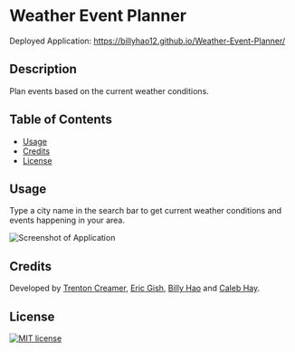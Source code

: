 # Weather Event Planner

Deployed Application: https://billyhao12.github.io/Weather-Event-Planner/

## Description

Plan events based on the current weather conditions.

## Table of Contents

* [Usage](#usage)
* [Credits](#credits)
* [License](#license)

## Usage

Type a city name in the search bar to get current weather conditions and events happening in your area.

![Screenshot of Application](Weather-Event-Planner-screenshot.png)

## Credits

Developed by [Trenton Creamer](https://github.com/trcream), [Eric Gish](https://github.com/EricG442), [Billy Hao](https://github.com/billyhao12) and [Caleb Hay](https://github.com/ICVRXS).

## License

[![MIT license](https://img.shields.io/badge/License-MIT-blue.svg)](LICENSE)
